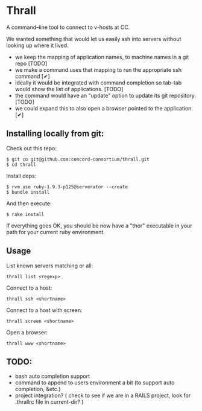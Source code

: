 # Thrall

A command–line tool to connect to v-hosts at CC.

We wanted something that would let us easily ssh into servers without looking up where it lived.

* we keep the mapping of application names, to machine names in a git repo [TODO]
* we make a command uses that mapping to run the appropriate ssh command  [✔]
* ideally it would be integrated with command completion so tab-tab would show the list of applications. [TODO]
* the command would have an "update" option to update its git repository. [TODO]
* we could expand this to also open a browser pointed to the application. [✔]

## Installing locally from git:

Check out this repo:

    $ git co git@github.com:concord-consortium/thrall.git
    $ cd thrall

Install deps:

    $ rvm use ruby-1.9.3-p125@serverator --create
    $ bundle install

And then execute:

    $ rake install

If everything goes OK, you should be now have a "thor" executable in your path for your current ruby environment.


## Usage

List known servers matching <regexp> or all:

    thrall list <regexp>

Connect to a host:

    thrall ssh <shortname>

Connect to a host with screen:

    thrall screen <shortname>

Open a browser:

    thrall www <shortname>


## TODO:

* bash auto completion support
* command to append to users environment a bit (to support auto completion, &etc.)
* project integration? ( check to see if we are in a RAILS project, look for .thrallrc file in current-dir? )

